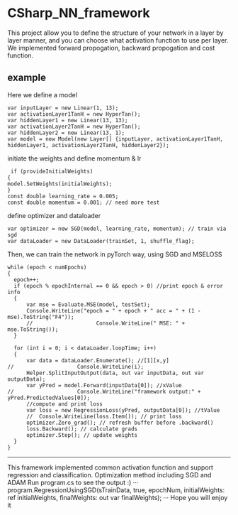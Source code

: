 # CSharp_NN_framework
This project allow you to define the structure of your network in a layer by layer manner, and you can choose what activation function to use per layer. We implemented forward propogation, backward propogation and cost function. 
## example ## 
Here we define a model
```
var inputLayer = new Linear(1, 13);
var activationLayer1TanH = new HyperTan();
var hiddenLayer1 = new Linear(13, 13);
var activationLayer2TanH = new HyperTan();
var hiddenLayer2 = new Linear(13, 1);
var model = new Model(new Layer[] {inputLayer, activationLayer1TanH, hiddenLayer1, activationLayer2TanH, hiddenLayer2});
```
initiate the weights and define momentum & lr
```
 if (provideInitialWeights)
{
model.SetWeights(initialWeights);
}
const double learning_rate = 0.005;
const double momentum = 0.001; // need more test
```
define optimizer and dataloader
```
var optimizer = new SGD(model, learning_rate, momentum); // train via sgd
var dataLoader = new DataLoader(trainSet, 1, shuffle_flag);
```
Then, we can train the network in pyTorch way, using SGD and MSELOSS
```
while (epoch < numEpochs)
{
  epoch++;
  if (epoch % epochInternal == 0 && epoch > 0) //print epoch & error info
  {
      var mse = Evaluate.MSE(model, testSet);
      Console.WriteLine("epoch = " + epoch + " acc = " + (1 - mse).ToString("F4"));
      //                    Console.WriteLine(" MSE: " + mse.ToString());
  }

  for (int i = 0; i < dataLoader.loopTime; i++)
  {
      var data = dataLoader.Enumerate(); //[1][x,y]
//                    Console.WriteLine(i);
      Helper.SplitInputOutput(data, out var inputData, out var outputData);
      var yPred = model.Forward(inputData[0]); //xValue
//                    Console.WriteLine("framework output:" + yPred.PredictedValues[0]);
      //compute and print loss
      var loss = new RegressionLoss(yPred, outputData[0]); //tValue
      //  Console.WriteLine(loss.Item()); // print loss
      optimizer.Zero_grad(); // refresh buffer before .backward()
      loss.Backward(); // calculate grads
      optimizer.Step(); // update weights
  }
}
```
---

This framework implemented common activation function and support regression and classification. 
Optimization method including SGD and ADAM
Run program.cs to see the output :)
···
program.RegressionUsingSGD(sTrainData, true, epochNum, initialWeights: ref initialWeights,
    finalWeights: out var finalWeights);
···
Hope you will enjoy it
